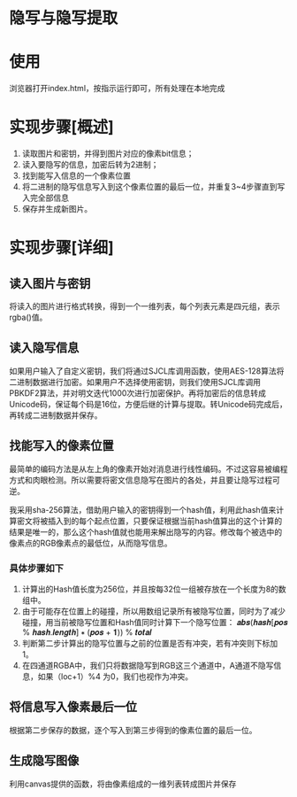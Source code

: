 # 隐写与隐写提取

# 使用
浏览器打开index.html，按指示运行即可，所有处理在本地完成

# 实现步骤[概述]
1. 读取图片和密钥，并得到图片对应的像素bit信息；
2. 读入要隐写的信息，加密后转为2进制；
3. 找到能写入信息的一个像素位置
4. 将二进制的隐写信息写入到这个像素位置的最后一位，并重复3~4步骤直到写入完全部信息
5. 保存并生成新图片。


# 实现步骤[详细]
## 读入图片与密钥
将读入的图片进行格式转换，得到一个一维列表，每个列表元素是四元组，表示rgba()值。
## 读入隐写信息
如果用户输入了自定义密钥，我们将通过SJCL库调用函数，使用AES-128算法将二进制数据进行加密。如果用户不选择使用密钥，则我们使用SJCL库调用PBKDF2算法，并对明文迭代1000次进行加密保护。再将加密后的信息转成Unicode码，保证每个码是16位，方便后继的计算与提取。转Unicode码完成后，再转成二进制数据并保存。
## 找能写入的像素位置
最简单的编码方法是从左上角的像素开始对消息进行线性编码。不过这容易被编程方式和肉眼检测。所以需要将密文信息隐写在图片的各处，并且要让隐写过程可逆。

我采用sha-256算法，借助用户输入的密钥得到一个hash值，利用此hash值来计算密文将被插入到的每个起点位置，只要保证根据当前hash值算出的这个计算的结果是唯一的，那么这个hash值就也能用来解出隐写的内容。修改每个被选中的像素点的RGB像素点的最低位，从而隐写信息。
### 具体步骤如下
1. 计算出的Hash值长度为256位，并且按每32位一组被存放在一个长度为8的数组中。
2. 由于可能存在位置上的碰撞，所以用数组记录所有被隐写位置，同时为了减少碰撞，用当前被隐写位置和Hash值同时计算下一个隐写位置：
𝒂𝒃𝒔(𝒉𝒂𝒔𝒉[𝒑𝒐𝒔 % 𝒉𝒂𝒔𝒉.𝒍𝒆𝒏𝒈𝒕𝒉] ∗ (𝒑𝒐𝒔 + 𝟏)) % 𝒕𝒐𝒕𝒂𝒍
3. 判断第二步计算出的隐写位置与之前的位置是否有冲突，若有冲突则下标加1。
4. 在四通道RGBA中，我们只将数据隐写到RGB这三个通道中，A通道不隐写信息，如果（loc+1）%4 为0，我们也视作为冲突。
## 将信息写入像素最后一位
根据第二步保存的数据，逐个写入到第三步得到的像素位置的最后一位。
## 生成隐写图像
利用canvas提供的函数，将由像素组成的一维列表转成图片并保存
